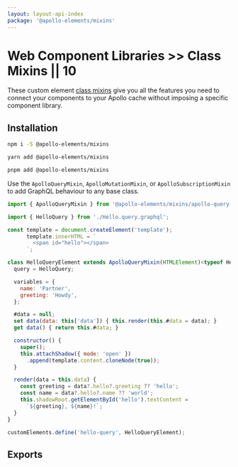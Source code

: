 ```yaml
---
layout: layout-api-index
package: '@apollo-elements/mixins'
---
```


# Web Component Libraries >> Class Mixins || 10

These custom element [class mixins](http://justinfagnani.com/2015/12/21/real-mixins-with-javascript-classes/) give you all the features you need to connect your components to your Apollo cache without imposing a specific component library.

## Installation

<code-tabs collection="package-managers" default-tab="npm">

```bash tab npm
npm i -S @apollo-elements/mixins
```

```bash tab yarn
yarn add @apollo-elements/mixins
```

```bash tab pnpm
pnpm add @apollo-elements/mixins
```

</code-tabs>

Use the `ApolloQueryMixin`, `ApolloMutationMixin`, or `ApolloSubscriptionMixin` to add GraphQL behaviour to any base class.

```js wcd di6jOwGTWj7uFEWJK741 src/Hello.ts
import { ApolloQueryMixin } from '@apollo-elements/mixins/apollo-query-mixin';

import { HelloQuery } from './Hello.query.graphql';

const template = document.createElement('template');
      template.innerHTML = `
        <span id="hello"></span>
      `;

class HelloQueryElement extends ApolloQueryMixin(HTMLElement)<typeof HelloQuery> {
  query = HelloQuery;

  variables = {
    name: 'Partner',
    greeting: 'Howdy',
  };

  #data = null;
  set data(data: this['data']) { this.render(this.#data = data); }
  get data() { return this.#data; }

  constructor() {
    super();
    this.attachShadow({ mode: 'open' })
      .append(template.content.cloneNode(true));
  }

  render(data = this.data) {
    const greeting = data?.hello?.greeting ?? 'hello';
    const name = data?.hello?.name ?? 'world';
    this.shadowRoot.getElementById('hello').textContent =
      `${greeting}, ${name}!`;
  }
}

customElements.define('hello-query', HelloQueryElement);
```

## Exports
